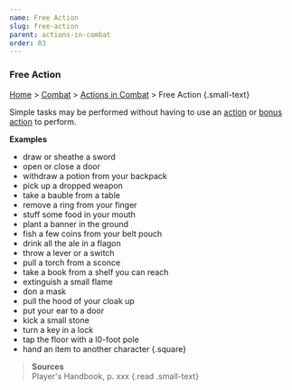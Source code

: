 ```yaml
---
name: Free Action
slug: free-action
parent: actions-in-combat
order: 03
---
```

### Free Action
[Home](dm-operations-center) > [Combat](combat) > [Actions in Combat](actions-in-combat) > Free Action {.small-text}

Simple tasks may be performed without having to use an [action](actions-in-combat) or [bonus action](bonus-action) to perform.

**Examples**
- draw or sheathe a sword
- open or close a door
- withdraw a potion from your backpack
- pick up a dropped weapon
- take a bauble from a table
- remove a ring from your finger
- stuff some food in your mouth
- plant a banner in the ground
- fish a few coins from your belt pouch
- drink all the ale in a flagon
- throw a lever or a switch
- pull a torch from a sconce
- take a book from a shelf you can reach
- extinguish a small flame
- don a mask
- pull the hood of your cloak up
- put your ear to a door
- kick a small stone
- turn a key in a lock
- tap the floor with a l0-foot pole 
- hand an item to another character 
{.square}

> **Sources** <br/>
> Player's Handbook, p. xxx
{.read .small-text}